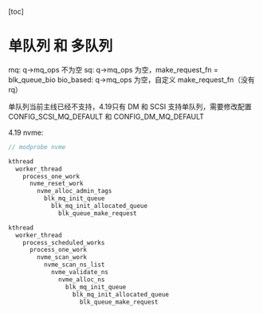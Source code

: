 [toc]

# 单队列 和 多队列

mq: q->mq_ops 不为空
sq: q->mq_ops 为空，make_request_fn = blk_queue_bio
bio_based: q->mq_ops 为空，自定义 make_request_fn（没有rq）

单队列当前主线已经不支持，4.19只有 DM 和 SCSI 支持单队列，需要修改配置 CONFIG_SCSI_MQ_DEFAULT 和 CONFIG_DM_MQ_DEFAULT

4.19 nvme:
```c
// modprobe nvme

kthread
  worker_thread
    process_one_work
      nvme_reset_work
        nvme_alloc_admin_tags
          blk_mq_init_queue
            blk_mq_init_allocated_queue
              blk_queue_make_request

kthread
  worker_thread
    process_scheduled_works
      process_one_work
        nvme_scan_work
          nvme_scan_ns_list
            nvme_validate_ns
              nvme_alloc_ns
                blk_mq_init_queue
                  blk_mq_init_allocated_queue
                    blk_queue_make_request
```